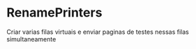# RenamePrinters
Criar varias filas virtuais e enviar paginas de testes nessas filas simultaneamente
